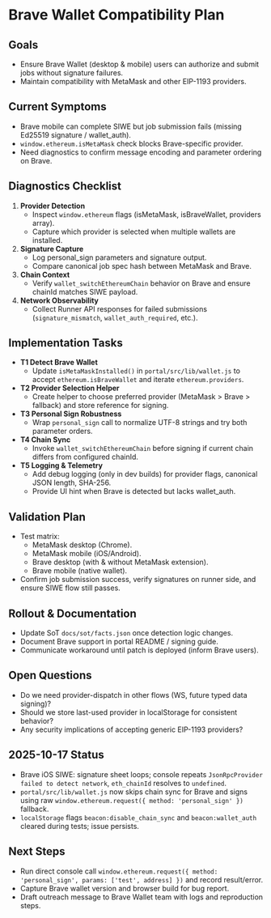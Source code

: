 # Brave Wallet Compatibility Plan

## Goals
- Ensure Brave Wallet (desktop & mobile) users can authorize and submit jobs without signature failures.
- Maintain compatibility with MetaMask and other EIP-1193 providers.

## Current Symptoms
- Brave mobile can complete SIWE but job submission fails (missing Ed25519 signature / wallet_auth).
- `window.ethereum.isMetaMask` check blocks Brave-specific provider.
- Need diagnostics to confirm message encoding and parameter ordering on Brave.

## Diagnostics Checklist
1. **Provider Detection**
   - Inspect `window.ethereum` flags (isMetaMask, isBraveWallet, providers array).
   - Capture which provider is selected when multiple wallets are installed.
2. **Signature Capture**
   - Log personal_sign parameters and signature output.
   - Compare canonical job spec hash between MetaMask and Brave.
3. **Chain Context**
   - Verify `wallet_switchEthereumChain` behavior on Brave and ensure chainId matches SIWE payload.
4. **Network Observability**
   - Collect Runner API responses for failed submissions (`signature_mismatch`, `wallet_auth_required`, etc.).

## Implementation Tasks
- **T1 Detect Brave Wallet**
  - Update `isMetaMaskInstalled()` in `portal/src/lib/wallet.js` to accept `ethereum.isBraveWallet` and iterate `ethereum.providers`.
- **T2 Provider Selection Helper**
  - Create helper to choose preferred provider (MetaMask > Brave > fallback) and store reference for signing.
- **T3 Personal Sign Robustness**
  - Wrap `personal_sign` call to normalize UTF-8 strings and try both parameter orders.
- **T4 Chain Sync**
  - Invoke `wallet_switchEthereumChain` before signing if current chain differs from configured chainId.
- **T5 Logging & Telemetry**
  - Add debug logging (only in dev builds) for provider flags, canonical JSON length, SHA-256.
  - Provide UI hint when Brave is detected but lacks wallet_auth.

## Validation Plan
- Test matrix:
  - MetaMask desktop (Chrome).
  - MetaMask mobile (iOS/Android).
  - Brave desktop (with & without MetaMask extension).
  - Brave mobile (native wallet).
- Confirm job submission success, verify signatures on runner side, and ensure SIWE flow still passes.

## Rollout & Documentation
- Update SoT `docs/sot/facts.json` once detection logic changes.
- Document Brave support in portal README / signing guide.
- Communicate workaround until patch is deployed (inform Brave users).

## Open Questions
- Do we need provider-dispatch in other flows (WS, future typed data signing)?
- Should we store last-used provider in localStorage for consistent behavior?
- Any security implications of accepting generic EIP-1193 providers?

## 2025-10-17 Status
- Brave iOS SIWE: signature sheet loops; console repeats `JsonRpcProvider failed to detect network`, `eth_chainId` resolves to `undefined`.
- `portal/src/lib/wallet.js` now skips chain sync for Brave and signs using raw `window.ethereum.request({ method: 'personal_sign' })` fallback.
- `localStorage` flags `beacon:disable_chain_sync` and `beacon:wallet_auth` cleared during tests; issue persists.

## Next Steps
- Run direct console call `window.ethereum.request({ method: 'personal_sign', params: ['test', address] })` and record result/error.
- Capture Brave wallet version and browser build for bug report.
- Draft outreach message to Brave Wallet team with logs and reproduction steps.

